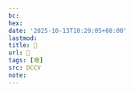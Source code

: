 ```yaml
---
bc:
hex:
date: '2025-10-13T10:29:05+08:00'
lastmod:
title: 􂩴
url: 􂩴
tags: [噉]
src: DCCV
note:
---
```

